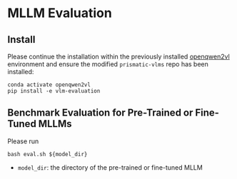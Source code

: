# MLLM Evaluation

## Install
Please continue the installation within the previously installed [openqwen2vl](../README.md##Install) environment and ensure the modified `prismatic-vlms` repo has been installed:
```Shell
conda activate openqwen2vl
pip install -e vlm-evaluation
```

## Benchmark Evaluation for Pre-Trained or Fine-Tuned MLLMs
Please run
```Shell
bash eval.sh ${model_dir}
```
- `model_dir`: the directory of the pre-trained or fine-tuned MLLM